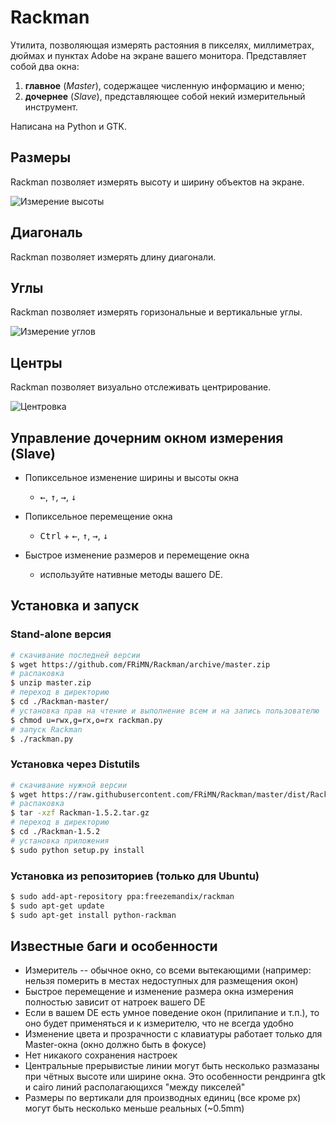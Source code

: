# Rackman
Утилита, позволяющая измерять растояния в пикселях, миллиметрах, дюймах и пунктах Adobe на экране вашего монитора. 
Представляет собой два окна:
  1. **главное** (*Master*), содержащее численную информацию и меню;
  2. **дочернее** (*Slave*), представляющее собой некий измерительный инструмент.

Написана на Python и GTK.

## Размеры
Rackman позволяет измерять высоту и ширину объектов на экране.

![Измерение высоты](https://img-fotki.yandex.ru/get/4512/84330535.0/0_ac93c_9af2e4be_orig)

## Диагональ
Rackman позволяет измерять длину диагонали.

## Углы
Rackman позволяет измерять горизональные и вертикальные углы.

![Измерение углов](https://img-fotki.yandex.ru/get/6302/84330535.0/0_ac7db_66af0cdf_orig)

## Центры
Rackman позволяет визуально отслеживать центрирование.

![Центровка](https://img-fotki.yandex.ru/get/1/84330535.0/0_ac842_121e24fb_orig)

## Управление дочерним окном измерения (Slave)
* Попиксельное изменение ширины и высоты окна
  - <kbd>&#8592;</kbd>, <kbd>&#8593;</kbd>, <kbd>&#8594;</kbd>, <kbd>&#8595;</kbd>

* Попиксельное перемещение окна
  - <kbd>Ctrl</kbd> + <kbd>&#8592;</kbd>, <kbd>&#8593;</kbd>, <kbd>&#8594;</kbd>, <kbd>&#8595;</kbd>
  
* Быстрое изменение размеров и перемещение окна
  - используйте нативные методы вашего DE.

## Установка и запуск
### Stand-alone версия
``` bash
# скачивание последней версии
$ wget https://github.com/FRiMN/Rackman/archive/master.zip
# распаковка
$ unzip master.zip
# переход в директорию
$ cd ./Rackman-master/
# установка прав на чтение и выполнение всем и на запись пользователю
$ chmod u=rwx,g=rx,o=rx rackman.py
# запуск Rackman
$ ./rackman.py
```

### Установка через Distutils
``` bash
# скачивание нужной версии
$ wget https://raw.githubusercontent.com/FRiMN/Rackman/master/dist/Rackman-1.5.2.tar.gz
# распаковка
$ tar -xzf Rackman-1.5.2.tar.gz
# переход в директорию
$ cd ./Rackman-1.5.2
# установка приложения
$ sudo python setup.py install
```

### Установка из репозиториев (только для Ubuntu)
``` bash
$ sudo add-apt-repository ppa:freezemandix/rackman
$ sudo apt-get update
$ sudo apt-get install python-rackman
```

## Известные баги и особенности
- Измеритель -- обычное окно, со всеми вытекающими (например: нельзя померить в местах недоступных для размещения окон)
- Быстрое перемещение и изменение размера окна измерения полностью зависит от натроек вашего DE
- Если в вашем DE есть умное поведение окон (прилипание и т.п.), то оно будет применяться и к измерителю, что не всегда удобно
- Изменение цвета и прозрачности с клавиатуры работает только для Master-окна (окно должно быть в фокусе)
- Нет никакого сохранения настроек
- Центральные прерывистые линии могут быть несколько размазаны при чётных высоте или ширине окна. Это особенности рендринга gtk и cairo линий располагающихся "между пикселей"
- Размеры по вертикали для производных единиц (все кроме px) могут быть несколько меньше реальных (~0.5mm)
